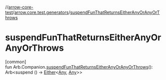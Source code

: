 //[arrow-core-test](../../index.md)/[arrow.core.test.generators](index.md)/[suspendFunThatReturnsEitherAnyOrAnyOrThrows](suspend-fun-that-returns-either-any-or-any-or-throws.md)

# suspendFunThatReturnsEitherAnyOrAnyOrThrows

[common]\
fun Arb.Companion.[suspendFunThatReturnsEitherAnyOrAnyOrThrows](suspend-fun-that-returns-either-any-or-any-or-throws.md)(): Arb&lt;suspend () -&gt; [Either](../../../arrow-core/arrow-core/arrow.core/-either/index.md)&lt;[Any](https://kotlinlang.org/api/latest/jvm/stdlib/kotlin/-any/index.html), [Any](https://kotlinlang.org/api/latest/jvm/stdlib/kotlin/-any/index.html)&gt;&gt;
